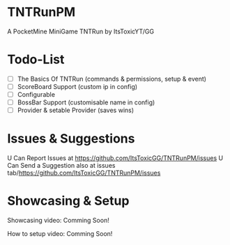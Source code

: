 # TNTRunPM
A PocketMine MiniGame TNTRun by ItsToxicYT/GG
# Todo-List
- [ ] The Basics Of TNTRun (commands & permissions, setup & event)
- [ ] ScoreBoard Support (custom ip in config)
- [ ] Configurable
- [ ] BossBar Support (customisable name in config)
- [ ] Provider & setable Provider (saves wins)
# Issues & Suggestions
U Can Report Issues at https://github.com/ItsToxicGG/TNTRunPM/issues
U Can Send a Suggestion also at issues tab/https://github.com/ItsToxicGG/TNTRunPM/issues
# Showcasing & Setup
Showcasing video:
 Comming Soon!
 
How to setup video:
 Comming Soon!

